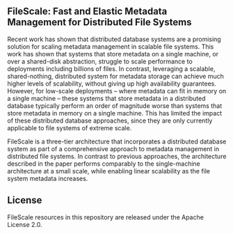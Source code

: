 ## FileScale: Fast and Elastic Metadata Management for Distributed File Systems

Recent work has shown that distributed database systems are a promising solution for scaling metadata management in scalable file systems. This work has shown that systems that store metadata on a single machine, or over a shared-disk abstraction, struggle to scale performance to deployments including billions of files. In contrast, leveraging a scalable, shared-nothing, distributed system for metadata storage can achieve much higher levels of scalability, without giving up high availability guarantees. However, for low-scale deployments – where metadata can fit in memory on a single machine – these systems that store metadata in a distributed database typically perform an order of magnitude worse than systems that store metadata in memory on a single machine. This has limited the impact of these distributed database approaches, since they are only currently applicable to file systems of extreme scale.

FileScale is a three-tier architecture that incorporates a distributed database system as part of a comprehensive approach to metadata management in distributed file systems. In contrast to previous approaches, the architecture described in the paper performs comparably to the single-machine architecture at a small scale, while enabling linear scalability as the file system metadata increases.



## License

FileScale resources in this repository are released under the Apache License 2.0.
